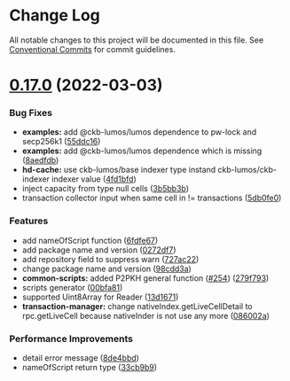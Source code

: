 # Change Log

All notable changes to this project will be documented in this file.
See [Conventional Commits](https://conventionalcommits.org) for commit guidelines.

# [0.17.0](https://github.com/Peersyst/lumos/compare/v0.17.0-rc8...v0.17.0) (2022-03-03)


### Bug Fixes

* **examples:** add @ckb-lumos/lumos dependence to pw-lock and secp256k1 ([55ddc16](https://github.com/Peersyst/lumos/commit/55ddc16ec9446bf080dfeedc2f55b04713deac1c))
* **examples:** add @ckb-lumos/lumos dependence which is missing ([8aedfdb](https://github.com/Peersyst/lumos/commit/8aedfdbd673cfdd5d1bff68fed97b448f560b30f))
* **hd-cache:** use ckb-lumos/base indexer type instand ckb-lumos/ckb-indexer indexer value ([4fd1bfd](https://github.com/Peersyst/lumos/commit/4fd1bfdf79006527e6599dea0020c9a2d8cd770a))
* inject capacity from type null cells ([3b5bb3b](https://github.com/Peersyst/lumos/commit/3b5bb3b4aeea5388bb265a227a5952ca66aa75a8))
* transaction collector input when same cell in != transactions ([5db0fe0](https://github.com/Peersyst/lumos/commit/5db0fe072ede45d749afef38d9ef108867086375))


### Features

* add nameOfScript function ([6fdfe67](https://github.com/Peersyst/lumos/commit/6fdfe6714dca4bd598c014458fad55f1782209ca))
* add package name and version ([0272df7](https://github.com/Peersyst/lumos/commit/0272df785fc44edee3758f7dd456b269581710e6))
* add repository field to suppress warn ([727ac22](https://github.com/Peersyst/lumos/commit/727ac2262fd2436429761fe0c8272f7e73bd60a1))
* change package name and version ([98cdd3a](https://github.com/Peersyst/lumos/commit/98cdd3aaf9224a94cdce4acaefb8287070e2e0bd))
* **common-scripts:** added P2PKH general function ([#254](https://github.com/Peersyst/lumos/issues/254)) ([279f793](https://github.com/Peersyst/lumos/commit/279f7937f4da6cae7473b30c6b3f929b90e164e5))
* scripts generator ([00bfa81](https://github.com/Peersyst/lumos/commit/00bfa815b6b1ea49b81753c63613eb655716ad14))
* supported Uint8Array for Reader ([13d1671](https://github.com/Peersyst/lumos/commit/13d1671f3e79b295479829566cf37abc541f0348))
* **transaction-manager:** change nativeIndex.getLiveCellDetail to rpc.getLiveCell because nativeInder is not use any more ([086002a](https://github.com/Peersyst/lumos/commit/086002ac90758b09c6a83de00500fde8c5c9b136))


### Performance Improvements

* detail error message ([8de4bbd](https://github.com/Peersyst/lumos/commit/8de4bbdcff886d07dc2e98a2e382fab4e2fdde80))
* nameOfScript return type ([33cb9b9](https://github.com/Peersyst/lumos/commit/33cb9b915b90df0037ebf39c59387fb4c938fc11))
